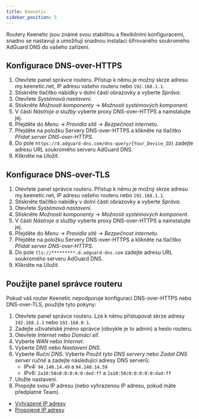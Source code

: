 ```yaml
---
title: Keenetic
sidebar_position: 5
---
```


Routery Keenetic jsou známé svou stabilitou a flexibilními konfiguracemi, snadno se nastavují a umožňují snadnou instalaci šifrovaného soukromého AdGuard DNS do vašeho zařízení.

## Konfigurace DNS-over-HTTPS

1. Otevřete panel správce routeru. Přístup k němu je možný skrze adresu my.keenetic.net, IP adresu vašeho routeru nebo `192.168.1.1`.
2. Stiskněte tlačítko nabídky v dolní části obrazovky a vyberte _Správa_.
3. Otevřete _Systémová nastavení_.
4. Stiskněte _Možnosti komponenty_ → _Možnosti systémových komponent_.
5. V části _Nástroje a služby_ vyberte proxy DNS-over-HTTPS a nainstalujte jej.
6. Přejděte do _Menu_ → _Pravidla sítě_ → _Bezpečnost internetu_.
7. Přejděte na položku Servery DNS-over-HTTPS a klikněte na tlačítko _Přidat server DNS-over-HTTPS_.
8. Do pole `https://d.adguard-dns.com/dns-query/{Your_Device_ID}` zadejte adresu URL soukromého serveru AdGuard DNS.
9. Klikněte na _Uložit_.

## Konfigurace DNS-over-TLS

1. Otevřete panel správce routeru. Přístup k němu je možný skrze adresu my.keenetic.net, IP adresu vašeho routeru nebo `192.168.1.1`.
2. Stiskněte tlačítko nabídky v dolní části obrazovky a vyberte _Správa_.
3. Otevřete _Systémová nastavení_.
4. Stiskněte _Možnosti komponenty_ → _Možnosti systémových komponent_.
5. V části _Nástroje a služby_ vyberte proxy DNS-over-HTTPS a nainstalujte jej.
6. Přejděte do _Menu_ → _Pravidla sítě_ → _Bezpečnost internetu_.
7. Přejděte na položku Servery DNS-over-HTTPS a klikněte na tlačítko _Přidat server DNS-over-HTTPS_.
8. Do pole `tls://*********.d.adguard-dns.com` zadejte adresu URL soukromého serveru AdGuard DNS.
9. Klikněte na _Uložit_.

## Použijte panel správce routeru

Pokud váš router Keenetic nepodporuje konfiguraci DNS-over-HTTPS nebo DNS-over-TLS, použijte tyto pokyny:

1. Otevřete panel správce routeru. Lze k němu přistupovat skrze adresy `192.168.1.1` nebo `192.168.0.1`.
2. Zadejte uživatelské jméno správce (obvykle je to admin) a heslo routeru.
3. Otevřete _Internet_ nebo _Domácí síť_.
4. Vyberte _WAN_ nebo _Internet_.
5. Vyberte _DNS_ nebo _Nastavení DNS_.
6. Vyberte _Ruční DNS_. Vyberte _Použít tyto DNS servery_ nebo _Zadat DNS server ručně_ a zadejte následující adresy DNS serverů:
   - IPv4: `94.140.14.49` a `94.140.14.59`
   - IPv6: `2a10:50c0:0:0:0:0:ded:ff` a `2a10:50c0:0:0:0:0:dad:ff`
7. Uložte nastavení.
8. Propojte svou IP adresu (nebo vyhrazenou IP adresu, pokud máte předplatné Team).

- [Vyhrazené IP adresy](/private-dns/connect-devices/other-options/dedicated-ip.md)
- [Propojené IP adresy](/private-dns/connect-devices/other-options/linked-ip.md)
